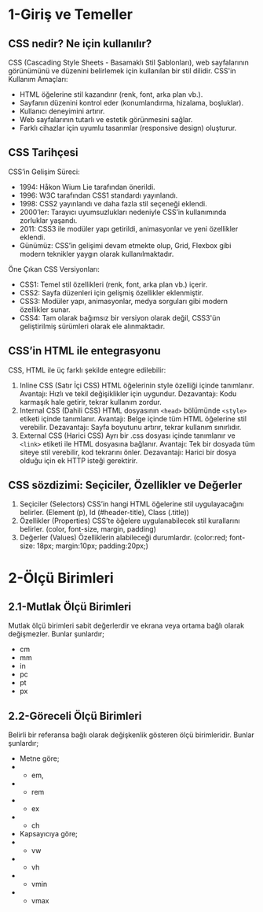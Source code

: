 # 1-Giriş ve Temeller

## CSS nedir? Ne için kullanılır?
CSS (Cascading Style Sheets - Basamaklı Stil Şablonları), web sayfalarının görünümünü ve düzenini belirlemek için kullanılan bir stil dilidir.
CSS'in Kullanım Amaçları:
* HTML öğelerine stil kazandırır (renk, font, arka plan vb.).
* Sayfanın düzenini kontrol eder (konumlandırma, hizalama, boşluklar).
* Kullanıcı deneyimini artırır.
* Web sayfalarının tutarlı ve estetik görünmesini sağlar.
* Farklı cihazlar için uyumlu tasarımlar (responsive design) oluşturur.

## CSS Tarihçesi
CSS’in Gelişim Süreci:

* 1994: Håkon Wium Lie tarafından önerildi.
* 1996: W3C tarafından CSS1 standardı yayınlandı.
* 1998: CSS2 yayınlandı ve daha fazla stil seçeneği eklendi.
* 2000’ler: Tarayıcı uyumsuzlukları nedeniyle CSS’in kullanımında zorluklar yaşandı.
* 2011: CSS3 ile modüler yapı getirildi, animasyonlar ve yeni özellikler eklendi.
* Günümüz: CSS’in gelişimi devam etmekte olup, Grid, Flexbox gibi modern teknikler yaygın olarak kullanılmaktadır.

Öne Çıkan CSS Versiyonları:

* CSS1: Temel stil özellikleri (renk, font, arka plan vb.) içerir.
* CSS2: Sayfa düzenleri için gelişmiş özellikler eklenmiştir.
* CSS3: Modüler yapı, animasyonlar, medya sorguları gibi modern özellikler sunar.
* CSS4: Tam olarak bağımsız bir versiyon olarak değil, CSS3'ün geliştirilmiş sürümleri olarak ele alınmaktadır.

## CSS’in HTML ile entegrasyonu
CSS, HTML ile üç farklı şekilde entegre edilebilir:
1. Inline CSS (Satır İçi CSS)
HTML öğelerinin style özelliği içinde tanımlanır. Avantajı: Hızlı ve tekil değişiklikler için uygundur. Dezavantajı: Kodu karmaşık hale getirir, tekrar kullanım zordur.
2. Internal CSS (Dahili CSS)
HTML dosyasının `<head>` bölümünde `<style>` etiketi içinde tanımlanır. Avantajı: Belge içinde tüm HTML öğelerine stil verebilir. Dezavantajı: Sayfa boyutunu artırır, tekrar kullanım sınırlıdır.
3. External CSS (Harici CSS)
Ayrı bir .css dosyası içinde tanımlanır ve `<link>` etiketi ile HTML dosyasına bağlanır. Avantajı: Tek bir dosyada tüm siteye stil verebilir, kod tekrarını önler. Dezavantajı: Harici bir dosya olduğu için ek HTTP isteği gerektirir.

## CSS sözdizimi: Seçiciler, Özellikler ve Değerler
1. Seçiciler (Selectors)
CSS’in hangi HTML öğelerine stil uygulayacağını belirler. (Element (p), Id (#header-title), Class (.title))
2. Özellikler (Properties)
CSS’te öğelere uygulanabilecek stil kurallarını belirler. (color, font-size, margin, padding)
3. Değerler (Values)
Özelliklerin alabileceği durumlardır. (color:red; font-size: 18px; margin:10px; padding:20px;)

# 2-Ölçü Birimleri
## 2.1-Mutlak Ölçü Birimleri
Mutlak ölçü birimleri sabit değerlerdir ve ekrana veya ortama bağlı olarak değişmezler. Bunlar şunlardır;
* cm
* mm
* in
* pc
* pt
* px
## 2.2-Göreceli Ölçü Birimleri
Belirli bir referansa bağlı olarak değişkenlik gösteren ölçü birimleridir. Bunlar şunlardır;
* Metne göre;
* * em,
* * rem
* * ex
* * ch
* Kapsayıcıya göre;
* * vw
* * vh
* * vmin
* * vmax